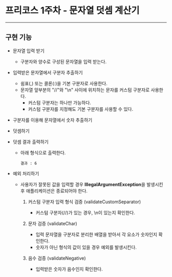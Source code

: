 # 프리코스 1주차 - 문자열 덧셈 계산기
___

## 구현 기능
- 문자열 입력 받기
  - 구분자와 양수로 구성된 문자열을 입력 받는다.


- 입력받은 문자열에서 구분자 추출하기
  - 쉼표(,) 또는 콜론(:)을 기본 구분자로 사용한다.
  - 문자열 앞부분의 "//"와 "\n" 사이에 위치하는 문자를 커스텀 구분자로 사용한다.
    - 커스텀 구분자는 하나만 가능하다.
    - 커스텀 구분자를 지정해도 기본 구분자를 사용할 수 있다.


- 구분자를 이용해 문자열에서 숫자 추출하기


- 덧셈하기


- 덧셈 결과 출력하기
  - 아래 형식으로 출력한다. 
      ```
      결과 : 6
      ```

  
- 예외 처리하기
  - 사용자가 잘못된 값을 입력할 경우 **IllegalArgumentException**을 발생시킨 후 애플리케이션은 종료되어야 한다.
    1. 커스텀 구분자 입력 형식 검증 (validateCustomSeparator)
       - 커스텀 구분자(//)가 있는 경우, \n이 있는지 확인한다.
    
    2. 문자 검증 (validateChar)
       - 입력 문자열을 구분자로 분리한 배열을 받아서 각 요소가 숫자인지 확인한다. 
       - 숫자가 아닌 형식의 값이 있을 경우 예외를 발생시킨다.
    
    3. 음수 검증 (validateNegative)
       - 입력받은 숫자가 음수인지 확인한다.



